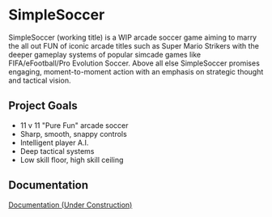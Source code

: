 # SimpleSoccer

SimpleSoccer (working title) is a WIP arcade soccer game aiming to marry the all out FUN of iconic arcade titles such as Super Mario Strikers with the deeper gameplay systems of popular simcade games like FIFA/eFootball/Pro Evolution Soccer. Above all else SimpleSoccer promises engaging, moment-to-moment action with an emphasis on strategic thought and tactical vision.


## Project Goals

- 11 v 11 "Pure Fun" arcade soccer
- Sharp, smooth, snappy controls
- Intelligent player A.I.
- Deep tactical systems
- Low skill floor, high skill ceiling


## Documentation

[Documentation (Under Construction)](https://yelhedhli.notion.site/SimpleSoccer-9fcc9e8f073f4f06b3192fedbf79e3c5)
